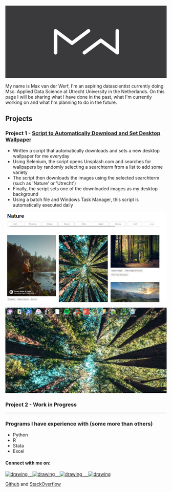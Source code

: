 ![](images/Logo%20Breed2.jpg)

My name is Max van der Werf, I'm an aspiring datascientist currently doing Msc. Applied Data Science at Utrecht University in the Netherlands.
On this page I will be sharing what I have done in the past, what I'm currently working on and what I'm planning to do in the future. 

## Projects

### Project 1 - [Script to Automatically Download and Set Desktop Wallpaper](https://github.com/MaxvanderWerf/Unsplash_IMG_Downloader) 
* Written a script that automatically downloads and sets a new desktop wallpaper for me everyday
* Using Selenium, the script opens Unsplash.com and searches for wallpapers by randomly selecting a searchterm from a list to add some variety
* The script then downloads the images using the selected searchterm (such as 'Nature' or 'Utrecht') 
* Finally, the script sets one of the downloaded images as my desktop background 
* Using a batch file and Windows Task Manager, this script is automatically executed daily 

![](images/Unsplash.png)

![](images/Desktop.png)

### Project 2 - Work in Progress

______________________________________________________________________________________________________


### Programs I have experience with (some more than others)
* Python
* R
* Stata
* Excel

#### Connect with me on:
<a href="https://medium.com/@max_vander_werf"><img src="https://res.cloudinary.com/importdata/image/upload/v1595012354/medium_mono_hoz0z5.png" alt="drawing" width="35"/>&nbsp;&nbsp;&nbsp;&nbsp;<a href="https://twitter.com/WerfMax"><img src="https://res.cloudinary.com/importdata/image/upload/v1595012924/Twitter_Logo_Blue_gbtagu.png" alt="drawing" width="40"/>&nbsp;&nbsp;&nbsp;&nbsp;<a href="https://www.linkedin.com/in/max-van-der-werf/"><img src="https://res.cloudinary.com/importdata/image/upload/v1595012354/linkedin_t9qiwy.png" alt="drawing" width="100"/> &nbsp;&nbsp;&nbsp;&nbsp;<a href="https://www.kaggle.com/maxvdw"><img src="https://res.cloudinary.com/importdata/image/upload/v1595012924/kaggle_ksaktb.png" alt="drawing" width="75"/>

[Github](https://github.com/MaxvanderWerf) and [StackOverflow](https://stackoverflow.com/users/13791043/max-van-der-werf)
